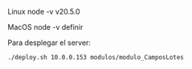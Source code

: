 Linux node -v v20.5.0

MacOS node -v definir

Para desplegar el server:

`./deploy.sh 10.0.0.153 modulos/modulo_CamposLotes`
